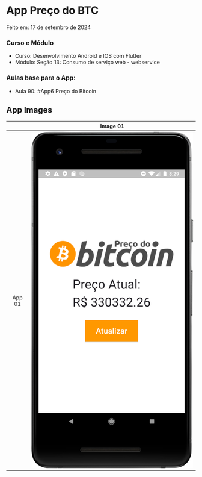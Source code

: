 # App Preço do BTC

Feito em: 17 de setembro de 2024

### Curso e Módulo

- Curso: Desenvolvimento Android e IOS com Flutter
- Módulo: Seção 13: Consumo de serviço web - webservice

### Aulas base para o App:

- Aula 90: #App6 Preço do Bitcoin


## App Images

|        | Image 01 |
|:------:|:--------:|
| App 01 | ![Img01] | 

<!-- Links -->

[Img01]: https://github.com/MatheusPTorquato/appsCursosFlutter/blob/dev-mpt/screenshots/01app07_jamilton.png